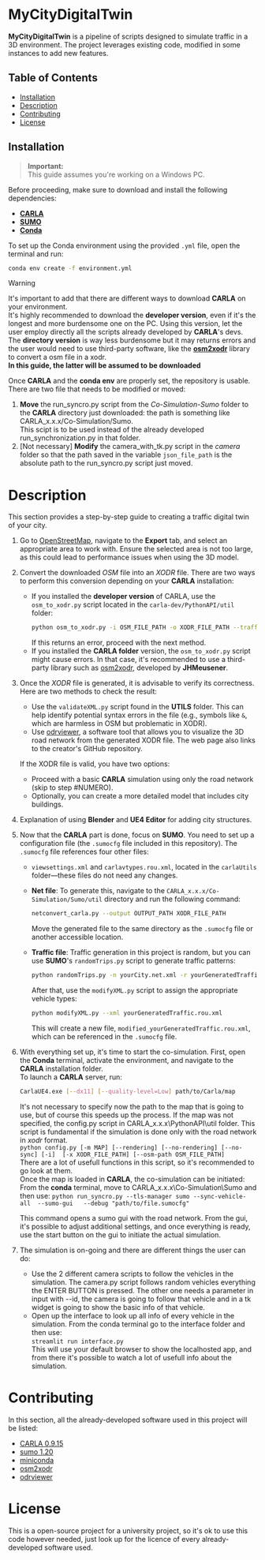 # MyCityDigitalTwin

**MyCityDigitalTwin** is a pipeline of scripts designed to simulate traffic in a 3D environment. The project leverages existing code, modified in some instances to add new features.

## Table of Contents
- [Installation](#installation)
- [Description](#description)
- [Contributing](#contributing)
- [License](#license)

## Installation

> **Important:**  
> This guide assumes you're working on a Windows PC.

Before proceeding, make sure to download and install the following dependencies:

- [**CARLA**](https://carla.readthedocs.io/en/latest/download/)
- [**SUMO**](https://sumo.dlr.de/docs/Downloads.php)
- [**Conda**](https://docs.conda.io/projects/conda/en/latest/user-guide/install/index.html)

To set up the Conda environment using the provided `.yml` file, open the terminal and run:

```bash
conda env create -f environment.yml
```

> [!WARNING]
> It's important to add that there are different ways to download **CARLA** on your environment.<br/>
> It's highly recommended to download the **developer version**, even if it's the longest and more burdensome one on the PC. Using this version, let the user employ directly all the scripts already developed by **CARLA**'s devs. <br/>
> The **directory version** is way less burdensome but it may returns errors and the user would need to use third-party software, like the [**osm2xodr**](https://github.com/JHMeusener/osm2xodr) library to convert a osm file in a xodr.<br/>
> **In this guide, the latter will be assumed to be downloaded**

Once **CARLA** and the **conda env** are properly set, the repository is usable. There are two file that needs to be modified or moved:
1. **Move** the run_syncro.py script from the *Co-Simulation-Sumo* folder to the **CARLA** directory just downloaded: the path is something like CARLA_x.x.x/Co-Simulation/Sumo. <br/>
This scipt is to be used instead of the already developed run_synchronization.py in that folder.
2. [Not necessary] **Modify** the camera_with_tk.py script in the *camera* folder so that the path saved in the variable `json_file_path` is the absolute path to the run_syncro.py script just moved.

# Description

This section provides a step-by-step guide to creating a traffic digital twin of your city.

1. Go to [OpenStreetMap](https://www.openstreetmap.org/), navigate to the **Export** tab, and select an appropriate area to work with. Ensure the selected area is not too large, as this could lead to performance issues when using the 3D model.

2. Convert the downloaded *OSM* file into an *XODR* file. There are two ways to perform this conversion depending on your **CARLA** installation:
    - If you installed the **developer version** of CARLA, use the `osm_to_xodr.py` script located in the `carla-dev/PythonAPI/util` folder:
      ```bash
      python osm_to_xodr.py -i OSM_FILE_PATH -o XODR_FILE_PATH --traffic-lights --center-map
      ```
      If this returns an error, proceed with the next method.
    - If you installed the **CARLA folder** version, the `osm_to_xodr.py` script might cause errors. In that case, it's recommended to use a third-party library such as [osm2xodr](https://github.com/JHMeusener/osm2xodr), developed by **JHMeusener**.

3. Once the *XODR* file is generated, it is advisable to verify its correctness. Here are two methods to check the result:
    - Use the `validateXML.py` script found in the **UTILS** folder. This can help identify potential syntax errors in the file (e.g., symbols like `&`, which are harmless in OSM but problematic in XODR).
    - Use [odrviewer](https://odrviewer.io/), a software tool that allows you to visualize the 3D road network from the generated XODR file. The web page also links to the creator's GitHub repository.

   If the XODR file is valid, you have two options:
    - Proceed with a basic **CARLA** simulation using only the road network (skip to step #NUMERO).
    - Optionally, you can create a more detailed model that includes city buildings.

4. Explanation of using **Blender** and **UE4 Editor** for adding city structures.

5. Now that the **CARLA** part is done, focus on **SUMO**. You need to set up a configuration file (the `.sumocfg` file included in this repository). The `.sumocfg` file references four other files:
    - `viewsettings.xml` and `carlavtypes.rou.xml`, located in the `carlaUtils` folder—these files do not need any changes.
    - **Net file**: To generate this, navigate to the `CARLA_x.x.x/Co-Simulation/Sumo/util` directory and run the following command:
      ```bash
      netconvert_carla.py --output OUTPUT_PATH XODR_FILE_PATH
      ```
      Move the generated file to the same directory as the `.sumocfg` file or another accessible location.

    - **Traffic file**: Traffic generation in this project is random, but you can use **SUMO**'s `randomTrips.py` script to generate traffic patterns:
      ```bash
      python randomTrips.py -n yourCity.net.xml -r yourGeneratedTraffic.rou.xml --end N --insertion-density N
      ```
      After that, use the `modifyXML.py` script to assign the appropriate vehicle types:
      ```bash
      python modifyXML.py --xml yourGeneratedTraffic.rou.xml
      ```
      This will create a new file, `modified_yourGeneratedTraffic.rou.xml`, which can be referenced in the `.sumocfg` file.

6. With everything set up, it's time to start the co-simulation. First, open the **Conda** terminal, activate the environment, and navigate to the **CARLA** installation folder.  
   To launch a **CARLA** server, run:
   ```bash
   CarlaUE4.exe [--dx11] [--quality-level=Low] path/to/Carla/map
   ```
     It's not necessary to specify now the path to the map that is going to use, but of course this speeds up the process. If the map was not specified, the config.py script in CARLA_x.x.x\PythonAPI\util 
     folder. This script is fundamental if the simulation is done only with the road network in *xodr* format. <br/>
     `python config.py [-m MAP] [--rendering] [--no-rendering] [--no-sync] [-i]  [-x XODR_FILE_PATH] [--osm-path OSM_FILE_PATH]` <br/>
     There are a lot of usefull functions in this script, so it's recommended to go look at them. <br/>
     Once the map is loaded in **CARLA**, the co-simulation can be initiated:
     From the **conda** terminal, move to CARLA_x.x.x\Co-Simulation\Sumo and then use:
     `python run_syncro.py --tls-manager sumo --sync-vehicle-all  --sumo-gui   --debug "path/to/file.sumocfg" `<br/>

     This command opens a sumo gui with the road network. From the gui, it's possible to adjust additional settings, and once everything is ready, use the start button on the gui to initiate the actual 
     simulation.

  7. The simulation is on-going and there are different things the user can do:
     - Use the 2 different camera scripts to follow the vehicles in the simulation. The camera.py script follows random vehicles everything the ENTER BUTTON is pressed. The other one needs a parameter in 
       input with --id, the camera is going to follow that vehicle and in a tk widget is going to show the basic info of that vehicle.
     - Open up the interface to look up all info of every vehicle in the simulation. From the conda terminal go to the interface folder and then use: <br/>
     `streamlit run interface.py` <br/>
     This will use your default browser to show the localhosted app, and from there it's possible to watch a lot of usefull info about the simulation.


# Contributing
In this section, all the already-developed software used in this project will be listed:
- [CARLA 0.9.15](https://carla.org/2023/11/10/release-0.9.15/)
- [sumo 1.20](https://sumo.dlr.de/docs/Downloads.php)
- [miniconda](https://docs.anaconda.com/miniconda/)
- [osm2xodr](https://github.com/JHMeusener/osm2xodr)
- [odrviewer](https://odrviewer.io/)


# License
This is a open-source project for a university project, so it's ok to use this code however needed, just look up for the licence of every already-developed software used.
    
     
                  
     
     
      
      
   
   
      
   





